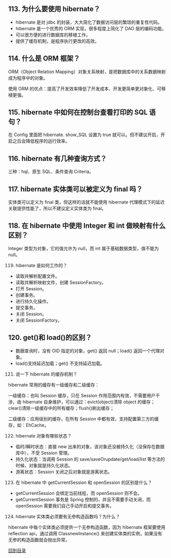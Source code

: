 ## 113. 为什么要使用 hibernate？

* hibernate 是对 jdbc 的封装，大大简化了数据访问层的繁琐的重复性代码。
* hibernate 是一个优秀的 ORM 实现，很多程度上简化了 DAO 层的编码功能。
* 可以很方便的进行数据库的移植工作。
* 提供了缓存机制，是程序执行更改的高效。
## 114. 什么是 ORM 框架？

ORM（Object Relation Mapping）对象关系映射，是把数据库中的关系数据映射成为程序中的对象。

使用 ORM 的优点：提高了开发效率降低了开发成本、开发更简单更对象化、可移植更强。

## 115. hibernate 中如何在控制台查看打印的 SQL 语句？

在 Config 里面把 hibernate. show_SQL 设置为 true 就可以。但不建议开启，开启之后会降低程序的运行效率。

## 116. hibernate 有几种查询方式？

三种：hql、原生 SQL、条件查询 Criteria。

## 117. hibernate 实体类可以被定义为 final 吗？

实体类可以定义为 final 类，但这样的话就不能使用 hibernate 代理模式下的延迟关联提供性能了，所以不建议定义实体类为 final。

## 118. 在 hibernate 中使用 Integer 和 int 做映射有什么区别？

Integer 类型为对象，它的值允许为 null，而 int 属于基础数据类型，值不能为 null。

119. hibernate 是如何工作的？

* 读取并解析配置文件。
* 读取并解析映射文件，创建 SessionFactory。
* 打开 Session。
* 创建事务。
* 进行持久化操作。
* 提交事务。
* 关闭 Session。
* 关闭 SessionFactory。
## 120. get()和 load()的区别？

* 数据查询时，没有 OID 指定的对象，get() 返回 null；load() 返回一个代理对象。
* load()支持延迟加载；get() 不支持延迟加载。
121. 说一下 hibernate 的缓存机制？

hibernate 常用的缓存有一级缓存和二级缓存：

一级缓存：也叫 Session 缓存，只在 Session 作用范围内有效，不需要用户干涉，由 hibernate 自身维护，可以通过：evict(object)清除 object 的缓存；clear()清除一级缓存中的所有缓存；flush()刷出缓存；

二级缓存：应用级别的缓存，在所有 Session 中都有效，支持配置第三方的缓存，如：EhCache。

122. hibernate 对象有哪些状态？

* 临时/瞬时状态：直接 new 出来的对象，该对象还没被持久化（没保存在数据库中），不受 Session 管理。
* 持久化状态：当调用 Session 的 save/saveOrupdate/get/load/list 等方法的时候，对象就是持久化状态。
* 游离状态：Session 关闭之后对象就是游离状态。
123. 在 hibernate 中 getCurrentSession 和 openSession 的区别是什么？

* getCurrentSession 会绑定当前线程，而 openSession 则不会。
* getCurrentSession 事务是 Spring 控制的，并且不需要手动关闭，而 openSession 需要我们自己手动开启和提交事务。
124. hibernate 实体类必须要有无参构造函数吗？为什么？

hibernate 中每个实体类必须提供一个无参构造函数，因为 hibernate 框架要使用 reflection api，通过调用 ClassnewInstance() 来创建实体类的实例，如果没有无参的构造函数就会抛出异常。


[回到目录](https://github.com/jiujiuhouse/Real-Interview-Question/blob/master/面试题库/interviews.md)